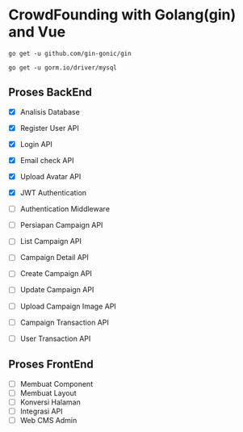 # CrowdFounding with Golang(gin) and Vue
```go get -u github.com/gin-gonic/gin```

```go get -u gorm.io/driver/mysql```

## Proses BackEnd
- [x] Analisis Database
- [x] Register User API
- [x] Login API
- [X] Email check API
- [x] Upload Avatar API
- [x] JWT Authentication
- [ ] Authentication Middleware
- [ ] Persiapan Campaign API
- [ ] List Campaign API
- [ ] Campaign Detail API
- [ ] Create Campaign API
- [ ] Update Campaign API
- [ ] Upload Campaign Image API
- [ ] Campaign Transaction API
- [ ] User Transaction API


## Proses FrontEnd
- [ ] Membuat Component
- [ ] Membuat Layout
- [ ] Konversi Halaman
- [ ] Integrasi API
- [ ] Web CMS Admin